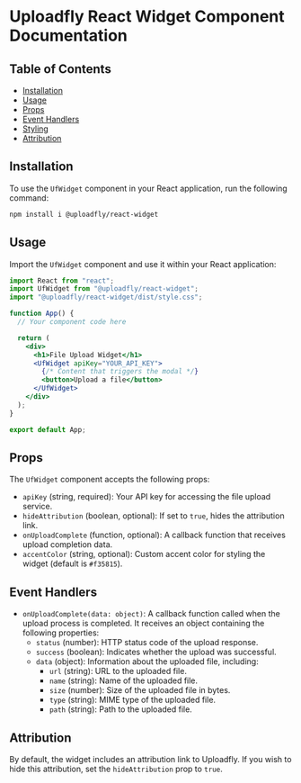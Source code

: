 # Uploadfly React Widget Component Documentation

## Table of Contents

- [Installation](#installation)
- [Usage](#usage)
- [Props](#props)
- [Event Handlers](#event-handlers)
- [Styling](#styling)
- [Attribution](#attribution)

## Installation

To use the `UfWidget` component in your React application, run the following command:

```bash
npm install i @uploadfly/react-widget
```

## Usage

Import the `UfWidget` component and use it within your React application:

```jsx
import React from "react";
import UfWidget from "@uploadfly/react-widget";
import "@uploadfly/react-widget/dist/style.css";

function App() {
  // Your component code here

  return (
    <div>
      <h1>File Upload Widget</h1>
      <UfWidget apiKey="YOUR_API_KEY">
        {/* Content that triggers the modal */}
        <button>Upload a file</button>
      </UfWidget>
    </div>
  );
}

export default App;
```

## Props

The `UfWidget` component accepts the following props:

- `apiKey` (string, required): Your API key for accessing the file upload service.
- `hideAttribution` (boolean, optional): If set to `true`, hides the attribution link.
- `onUploadComplete` (function, optional): A callback function that receives upload completion data.
- `accentColor` (string, optional): Custom accent color for styling the widget (default is `#f35815`).

## Event Handlers

- `onUploadComplete(data: object)`: A callback function called when the upload process is completed. It receives an object containing the following properties:
  - `status` (number): HTTP status code of the upload response.
  - `success` (boolean): Indicates whether the upload was successful.
  - `data` (object): Information about the uploaded file, including:
    - `url` (string): URL to the uploaded file.
    - `name` (string): Name of the uploaded file.
    - `size` (number): Size of the uploaded file in bytes.
    - `type` (string): MIME type of the uploaded file.
    - `path` (string): Path to the uploaded file.

## Attribution

By default, the widget includes an attribution link to Uploadfly. If you wish to hide this attribution, set the `hideAttribution` prop to `true`.
